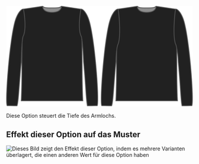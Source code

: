 ![Der Rüstungstiefenfaktor auf Brian](./armholedepthfactor.svg)

Diese Option steuert die Tiefe des Armlochs.

## Effekt dieser Option auf das Muster

![Dieses Bild zeigt den Effekt dieser Option, indem es mehrere Varianten überlagert, die einen anderen Wert für diese Option haben](wahid\_armholedepthfactor\_sample.svg "Effekt dieser Option auf das Muster")

